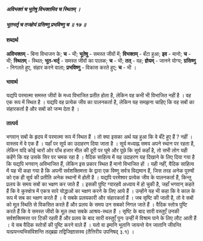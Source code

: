 ##### अविभक्तं च भूतेषु विभक्तमिव च स्थितम् ।
##### भूतभर्तृ च तज्ज्ञेयं ग्रसिष्णु प्रभविष्णु च ॥ १७ ॥

#### शब्दार्थ

**अविभक्तम्** - बिना विभाजन के; **च** - भी; **भूतेषु** - समस्त जीवों में; **विभक्तम्** - बँटा हुआ; **इव** - मानो; **च** - भी; **स्थितम्** - स्थित; **भूत-भर्तृ** - समस्त जीवों का पालक; **च** - भी; **तत्** - वह; **ज्ञेयम्** - जानने योग्य; **ग्रसिष्णु** - निगलते हुए, संहार करने वाला; **प्रभविष्णु** - विकास करते हुए; **च** - भी ।

#### भावार्थ

यद्यपि परमात्मा समस्त जीवों के मध्य विभाजित प्रतीत होता है, लेकिन वह कभी भी विभाजित नहीं है । वह एक रूप में स्थित है । यद्यपि वह प्रत्येक जीव का पालनकर्ता है, लेकिन यह समझना चाहिए कि वह सबों का संहारकर्ता है और सबों को जन्म देता है ।

#### तात्पर्य

भगवान् सबों के हृदय में परमात्मा रूप में स्थित हैं । तो क्या इसका अर्थ यह हुआ कि वे बँटे हुए हैं ? नहीं । वास्तव में वे एक हैं । यहाँ पर सूर्य का उदाहरण दिया जाता है । सूर्य मध्याह्न समय अपने स्थान पर रहता है, लेकिन यदि कोई चारों ओर पाँच हजार मील की दूरी पर घूमे और पूछे कि सूर्य कहाँ है, तो सभी लोग यही कहेंगे कि वह उसके सिर पर चमक रहा है । वैदिक साहित्य में यह उदाहरण यह दिखाने के लिए दिया गया है कि यद्यपि भगवान् अविभाजित हैं, लेकिन इस प्रकार स्थित हैं मानो विभाजित हों । यही नहीं, वैदिक साहित्य में यह भी कहा गया है कि अपनी सर्वशक्तिमत्ता के द्वारा एक विष्णु सर्वत्र विद्यमान हैं, जिस तरह अनेक पुरुषों को एक ही सूर्य की प्रतीति अनेक स्थानों में होती है । यद्यपि परमेश्वर प्रत्येक जीव के पालनकर्ता हैं, किन्तु प्रलय के समय सबों का भक्षण कर जाते हैं । इसकी पुष्टि ग्यारहवें अध्याय में हो चुकी है, जहाँ भगवान् कहते हैं कि वे कुरुक्षेत्र में एकत्र सारे योद्धाओं का भक्षण करने के लिए आये हैं । उन्होंने यह भी कहा कि वे काल के रूप में सब का भक्षण करते हैं । वे सबके प्रलयकारी और संहारकर्ता हैं । जब सृष्टि की जाती है, तो वे सबों को मूल स्थिति से विकसित करते हैं और प्रलय के समय उन सबको निगल जाते हैं । वैदिक स्तोत्र पुष्टि करते हैं कि वे समस्त जीवों के मूल तथा सबके आश्रय-स्थल हैं । सृष्टि के बाद सारी वस्तुएँ उनकी सर्वशक्तिमत्ता पर टिकी रहती हैं और प्रलय के बाद सारी वस्तुएँ पुनः उन्हीं में विश्राम पाने के लिए लौट आती हैं । ये सब वैदिक स्तोत्रों की पुष्टि करने वाले हैं । यतो वा इमानि भूतानि जायन्ते येन जातानि जीवन्ति यत्प्रयन्त्यभिसंविशन्ति तद्ब्रह्म तद्विजिज्ञासस्व (तैत्तिरीय उपनिषद् ३.१) ।